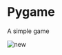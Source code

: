 # Pygame
A simple game

![new](https://user-images.githubusercontent.com/73956838/155716832-99571e87-02b8-4cec-ba31-4720599fedc4.png)
